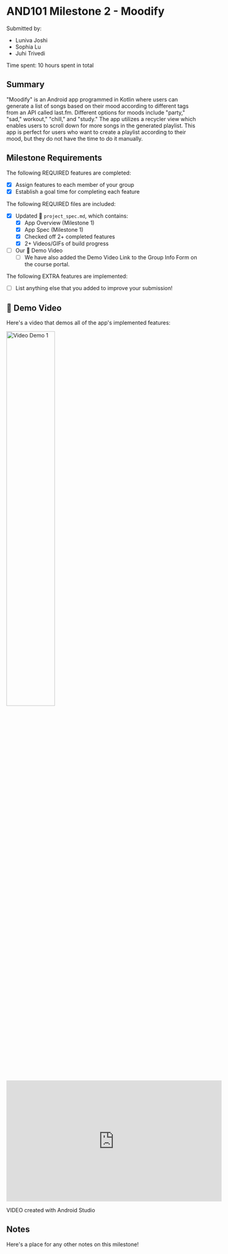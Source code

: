 <!-- (This is a comment) INSTRUCTIONS: Go through this page and fill out any **bolded** entries with their correct values.-->

# AND101 Milestone 2 - Moodify

Submitted by:
- Luniva Joshi
- Sophia Lu
- Juhi Trivedi

Time spent: 10 hours spent in total

## Summary

"Moodify" is an Android app programmed in Kotlin where users can generate a list of songs based on their mood according to different tags from an API called last.fm. Different options for moods include "party," "sad," workout," "chill," and "study." The app utilizes a recycler view which enables users to scroll down for more songs in the generated playlist. This app is perfect for users who want to create a playlist according to their mood, but they do not have the time to do it manually.



## Milestone Requirements

<!-- Please be sure to change the [ ] to [x] for any features you completed.  If a feature is not checked [x], you might miss the points for that item! -->

The following REQUIRED features are completed:

- [x] Assign features to each member of your group
- [x] Establish a goal time for completing each feature

The following REQUIRED files are included:

- [x] Updated 📄 `project_spec.md`, which contains:
  - [x] App Overview (Milestone 1)
  - [x] App Spec (Milestone 1)
  - [x] Checked off 2+ completed features
  - [x] 2+ Videos/GIFs of build progress

- [ ] Our 🎥 Demo Video
  - [ ] We have also added the Demo Video Link to the Group Info Form on the course portal.

The following EXTRA features are implemented:

- [ ] List anything else that you added to improve your submission!

## 🎥 Demo Video

Here's a video that demos all of the app's implemented features:

<img src='capstonefinal.gif' title='Video Demo 1' width='50%' alt='Video Demo 1' />

<iframe width="560" height="315" src="https://www.youtube.com/watch?v=Cf0Su1XL0h8" frameborder="0" allow="accelerometer; autoplay; clipboard-write; encrypted-media; gyroscope; picture-in-picture" allowfullscreen></iframe>

VIDEO created with Android Studio

## Notes

Here's a place for any other notes on this milestone!
